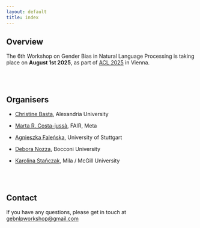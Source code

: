 ```yaml
---
layout: default
title: index
---
```


## Overview

The 6th Workshop on Gender Bias in Natural Language Processing is taking place on **August 1st 2025**, as part of [ACL 2025](https://2025.aclweb.org/) in Vienna.

<br/><br/>

## Organisers

- <p><a href="https://scholar.google.com.eg/citations?user=39XNRZ0AAAAJ&hl=en&oi=ao">Christine Basta</a>, Alexandria University</p>
- <p><a href="https://scholar.google.com/citations?user=ESqQ7FoAAAAJ&hl=en">Marta R. Costa-jussà</a>, FAIR, Meta</p>
- <p><a href="https://scholar.google.com/citations?user=r5TPYZwAAAAJ&hl=en">Agnieszka Faleńska</a>, University of Stuttgart</p>
- <p><a href="https://deboranozza.com/">Debora Nozza</a>, Bocconi University</p>
- <p><a href="https://karstanczak.github.io/">Karolina Stańczak</a>, Mila / McGill University</p>

<br/><br/>

## Contact
If you have any questions, please get in touch at <a href="mailto:gebnlpworkshop@gmail.com">gebnlpworkshop@gmail.com</a>
